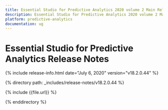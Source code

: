 ```yaml
---
title: Essential Studio for Predictive Analytics 2020 volume 2 Main Release Notes  
description: Essential Studio for Predictive Analytics 2020 volume 2 Main Release Notes  
platform: predictive-analytics
documentation: ug
---
```


# Essential Studio for Predictive Analytics  Release Notes  

{% include release-info.html date="July 6, 2020"  version="v18.2.0.44" %} 


{% directory path: _includes/release-notes/v18.2.0.44 %}

{% include {{file.url}} %}

{% enddirectory %}